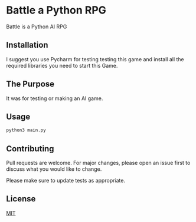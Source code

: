 
# Battle a Python RPG

Battle is a Python AI RPG 
## Installation
I suggest you use Pycharm for testing testing this game and install all the required libraries you need to start this Game.

## The Purpose
It was for testing or making an AI game.


## Usage
```bash
python3 main.py
```
## Contributing
Pull requests are welcome. For major changes, please open an issue first to discuss what you would like to change.

Please make sure to update tests as appropriate.

## License
[MIT](https://choosealicense.com/licenses/mit/)

